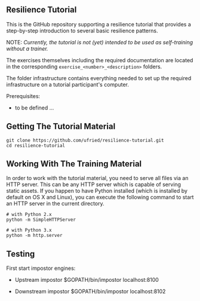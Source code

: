 ## Resilience Tutorial

This is the GitHub repository supporting a resilience tutorial that provides a step-by-step introduction to several basic resilience patterns.

NOTE: _Currently, the tutorial is not (yet) intended to be used as self-training without a trainer._

The exercises themselves including the required documentation are located in the corresponding `exercise_<number>_<description>` folders.

The folder infrastructure contains everything needed to set up the required infrastructure on a tutorial participant's computer.

Prerequisites:
* to be defined ...

## Getting The Tutorial Material

```
git clone https://github.com/ufried/resilience-tutorial.git
cd resilience-tutorial
```

## Working With The Training Material
In order to work with the tutorial material, you need to serve all files via an HTTP server. This can be any HTTP server which is capable of serving static assets. If you happen to have Python installed (which is installed by default on OS X and Linux), you can execute the following command to start an HTTP server in the current directory.

```
# with Python 2.x
python -m SimpleHTTPServer

# with Python 3.x
python -m http.server
```

## Testing

First start impostor engines:

* Upstream impostor
  $GOPATH/bin/impostor localhost:8100

* Downstream impostor
  $GOPATH/bin/impostor localhost:8102

